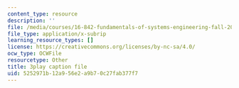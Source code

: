 ```yaml
---
content_type: resource
description: ''
file: /media/courses/16-842-fundamentals-of-systems-engineering-fall-2015/5252971b12a956e2a9b70c27fab377f7_ScbSrUSbumo.vtt
file_type: application/x-subrip
learning_resource_types: []
license: https://creativecommons.org/licenses/by-nc-sa/4.0/
ocw_type: OCWFile
resourcetype: Other
title: 3play caption file
uid: 5252971b-12a9-56e2-a9b7-0c27fab377f7
---
```

